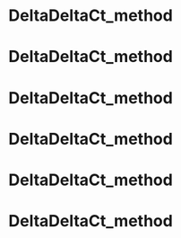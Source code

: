# DeltaDeltaCt_method
# DeltaDeltaCt_method
# DeltaDeltaCt_method
# DeltaDeltaCt_method
# DeltaDeltaCt_method
# DeltaDeltaCt_method
